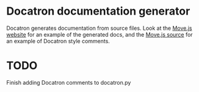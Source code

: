 # Docatron documentation generator
Docatron generates documentation from source files. Look at the
[Move.js website](http://clark-duvall.github.io/move/documentation.html) for an
example of the generated docs, and the
[Move.js source](https://github.com/clark-duvall/move) for an example of
Docatron style comments.

# TODO
Finish adding Docatron comments to docatron.py

